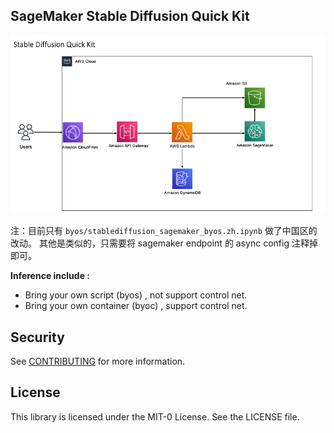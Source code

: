 ## SageMaker Stable Diffusion Quick Kit


![](../images/architecture.png)

注：目前只有 ``byos/stablediffusion_sagemaker_byos.zh.ipynb`` 做了中国区的改动。
其他是类似的，只需要将 sagemaker endpoint 的 async config 注释掉即可。


**Inference include :** 

* Bring your own script (byos) , not support control net.
* Bring your own container (byoc) , support control net.


## Security

See [CONTRIBUTING](CONTRIBUTING.md#security-issue-notifications) for more information.

## License

This library is licensed under the MIT-0 License. See the LICENSE file.

